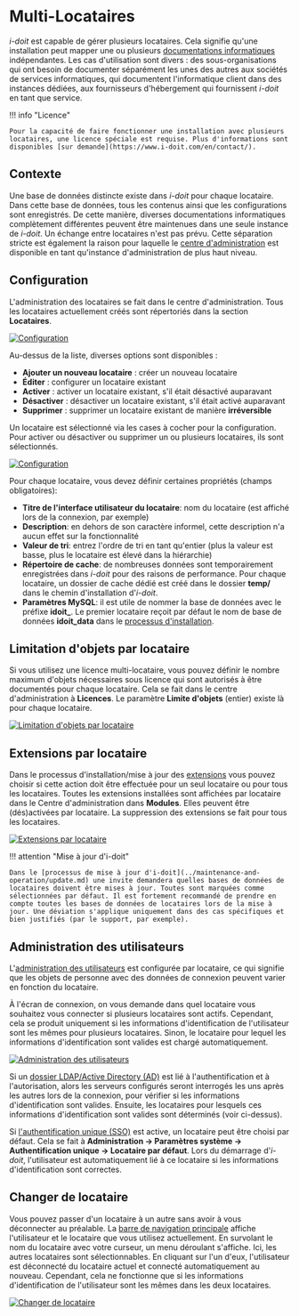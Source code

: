 # Multi-Locataires 

_i-doit_ est capable de gérer plusieurs locataires. Cela signifie qu'une installation peut mapper une ou plusieurs [documentations informatiques](../glossary.md) indépendantes. Les cas d'utilisation sont divers : des sous-organisations qui ont besoin de documenter séparément les unes des autres aux sociétés de services informatiques, qui documentent l'informatique client dans des instances dédiées, aux fournisseurs d'hébergement qui fournissent _i-doit_ en tant que service.

!!! info "Licence"

    Pour la capacité de faire fonctionner une installation avec plusieurs locataires, une licence spéciale est requise. Plus d'informations sont disponibles [sur demande](https://www.i-doit.com/en/contact/).

Contexte
----------

Une base de données distincte existe dans _i-doit_ pour chaque locataire. Dans cette base de données, tous les contenus ainsi que les configurations sont enregistrés. De cette manière, diverses documentations informatiques complètement différentes peuvent être maintenues dans une seule instance de _i-doit_. Un échange entre locataires n'est pas prévu. Cette séparation stricte est également la raison pour laquelle le [centre d'administration](./admin-center.md) est disponible en tant qu'instance d'administration de plus haut niveau.

Configuration
-------------

L'administration des locataires se fait dans le centre d'administration. Tous les locataires actuellement créés sont répertoriés dans la section **Locataires**.

[![Configuration](../assets/images/en/system-administration/multi-tenants/1-mt.png)](../assets/images/en/system-administration/multi-tenants/1-mt.png)

Au-dessus de la liste, diverses options sont disponibles :

-   **Ajouter un nouveau locataire** : créer un nouveau locataire
-   **Éditer** : configurer un locataire existant
-   **Activer** : activer un locataire existant, s'il était désactivé auparavant
-   **Désactiver** : désactiver un locataire existant, s'il était activé auparavant
-   **Supprimer** : supprimer un locataire existant de manière **irréversible**

Un locataire est sélectionné via les cases à cocher pour la configuration. Pour activer ou désactiver ou supprimer un ou plusieurs locataires, ils sont sélectionnés.

[![Configuration](../assets/images/en/system-administration/multi-tenants/2-mt.png)](../assets/images/en/system-administration/multi-tenants/2-mt.png)

Pour chaque locataire, vous devez définir certaines propriétés (champs obligatoires):

-   **Titre de l'interface utilisateur du locataire**: nom du locataire (est affiché lors de la connexion, par exemple)
-   **Description**: en dehors de son caractère informel, cette description n'a aucun effet sur la fonctionnalité
-   **Valeur de tri**: entrez l'ordre de tri en tant qu'entier (plus la valeur est basse, plus le locataire est élevé dans la hiérarchie)
-   **Répertoire de cache**: de nombreuses données sont temporairement enregistrées dans _i-doit_ pour des raisons de performance. Pour chaque locataire, un dossier de cache dédié est créé dans le dossier **temp/** dans le chemin d'installation d'_i-doit_.
-   **Paramètres MySQL**: il est utile de nommer la base de données avec le préfixe **idoit_**. Le premier locataire reçoit par défaut le nom de base de données **idoit_data** dans le [processus d'installation](../installation/manual-installation/setup.md).

Limitation d'objets par locataire
----------------------------

Si vous utilisez une licence multi-locataire, vous pouvez définir le nombre maximum d'objets nécessaires sous licence qui sont autorisés à être documentés pour chaque locataire. Cela se fait dans le centre d'administration à **Licences**. Le paramètre **Limite d'objets** (entier) existe là pour chaque locataire.

[![Limitation d'objets par locataire](../assets/images/en/system-administration/multi-tenants/3-mt.png)](../assets/images/en/system-administration/multi-tenants/3-mt.png)

Extensions par locataire
------------------

Dans le processus d'installation/mise à jour des [extensions](../i-doit-pro-add-ons/index.md) vous pouvez choisir si cette action doit être effectuée pour un seul locataire ou pour tous les locataires. Toutes les extensions installées sont affichées par locataire dans le Centre d'administration dans **Modules**. Elles peuvent être (dés)activées par locataire. La suppression des extensions se fait pour tous les locataires.

[![Extensions par locataire](../assets/images/en/system-administration/multi-tenants/4-mt.png)](../assets/images/en/system-administration/multi-tenants/4-mt.png)

!!! attention "Mise à jour d'i-doit"

    Dans le [processus de mise à jour d'i-doit](../maintenance-and-operation/update.md) une invite demandera quelles bases de données de locataires doivent être mises à jour. Toutes sont marquées comme sélectionnées par défaut. Il est fortement recommandé de prendre en compte toutes les bases de données de locataires lors de la mise à jour. Une déviation s'applique uniquement dans des cas spécifiques et bien justifiés (par le support, par exemple).

Administration des utilisateurs
-------------------

L'[administration des utilisateurs](../basics/initial-login.md) est configurée par locataire, ce qui signifie que les objets de personne avec des données de connexion peuvent varier en fonction du locataire.

À l'écran de connexion, on vous demande dans quel locataire vous souhaitez vous connecter si plusieurs locataires sont actifs. Cependant, cela se produit uniquement si les informations d'identification de l'utilisateur sont les mêmes pour plusieurs locataires. Sinon, le locataire pour lequel les informations d'identification sont valides est chargé automatiquement.

[![Administration des utilisateurs](../assets/images/en/system-administration/multi-tenants/5-mt.png)](../assets/images/en/system-administration/multi-tenants/5-mt.png)

Si un [dossier LDAP/Active Directory (AD)](../user-authentication-and-management/ldap-directory/index.md) est lié à l'authentification et à l'autorisation, alors les serveurs configurés seront interrogés les uns après les autres lors de la connexion, pour vérifier si les informations d'identification sont valides. Ensuite, les locataires pour lesquels ces informations d'identification sont valides sont déterminés (voir ci-dessus).

Si [l'authentification unique (SSO)](../user-authentication-and-management/sso-comparison/index.md) est active, un locataire peut être choisi par défaut. Cela se fait à **Administration → Paramètres système → Authentification unique → Locataire par défaut**. Lors du démarrage d'_i-doit_, l'utilisateur est automatiquement lié à ce locataire si les informations d'identification sont correctes.

Changer de locataire
--------------

Vous pouvez passer d'un locataire à un autre sans avoir à vous déconnecter au préalable. La [barre de navigation principale](../basics/structure-of-the-it-documentation.md) affiche l'utilisateur et le locataire que vous utilisez actuellement. En survolant le nom du locataire avec votre curseur, un menu déroulant s'affiche. Ici, les autres locataires sont sélectionnables. En cliquant sur l'un d'eux, l'utilisateur est déconnecté du locataire actuel et connecté automatiquement au nouveau. Cependant, cela ne fonctionne que si les informations d'identification de l'utilisateur sont les mêmes dans les deux locataires.

[![Changer de locataire](../assets/images/en/system-administration/multi-tenants/6-mt.png)](../assets/images/en/system-administration/multi-tenants/6-mt.png)
